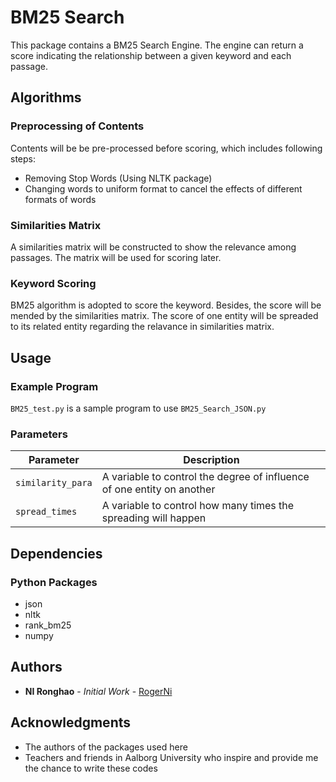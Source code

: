 # BM25 Search
This package contains a BM25 Search Engine. The engine can return a score indicating the relationship between a given keyword and each passage.

## Algorithms
### Preprocessing of Contents
Contents will be be pre-processed before scoring, which includes following steps:
+ Removing Stop Words (Using NLTK package)
+ Changing words to uniform format to cancel the effects of different formats of words

### Similarities Matrix
A similarities matrix will be constructed to show the relevance among passages. The matrix will be used for scoring later.

### Keyword Scoring
BM25 algorithm is adopted to score the keyword. Besides, the score will be mended by the similarities matrix. The score of one entity will be spreaded to its related entity regarding the relavance in similarities matrix.

## Usage
### Example Program
`BM25_test.py` is a sample program to use `BM25_Search_JSON.py`
### Parameters
Parameter|Description
---|---
`similarity_para`|A variable to control the degree of influence of one entity on another
`spread_times`|A variable to control how many times the spreading will happen 

## Dependencies
### Python Packages
+ json
+ nltk
+ rank_bm25
+ numpy

## Authors
+ **NI Ronghao** - *Initial Work* - [RogerNi](https://github.com/RogerNi)

## Acknowledgments
+ The authors of the packages used here
+ Teachers and friends in Aalborg University who inspire and provide me the chance to write these codes